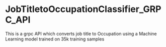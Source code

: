 # JobTitletoOccupationClassifier_GRPC_API
This is a grpc API which converts job title to Occupation using a Machine Learning model trained on 35k training samples
